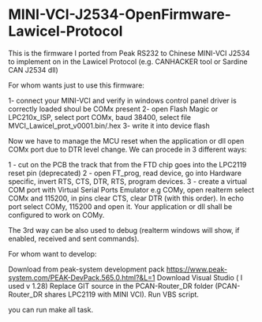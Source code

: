 # MINI-VCI-J2534-OpenFirmware-Lawicel-Protocol
This is the firmware I ported from Peak RS232 to Chinese MINI-VCI J2534 to implement on in the Lawicel Protocol (e.g. CANHACKER tool or Sardine CAN J2534 dll)

For whom wants just to use this firmware:

1- connect your MINI-VCI and verify in windows control panel driver is correctly loaded shoul be COMx present
2- open Flash Magic or LPC210x_ISP, select port COMx, baud 38400, select file MVCI_Lawicel_prot_v0001.bin/.hex
3- write it into device flash

Now we have to manage the MCU reset when the application or dll open COMx port due to DTR level change.
We can procede in 3 different ways:

1 - cut on the PCB the track that from the FTD chip goes into the LPC2119 reset pin (deprecated)
2 - open FT_prog, read device, go into Hardware specific, invert RTS, CTS, DTR, RTS, program devices.
3 - create a virtual COM port with Virtual Serial Ports Emulator e.g COMy, open realterm select COMx and 115200, in pins clear CTS, clear DTR (with this order). In echo port select COMy, 115200 and open it. Your application or dll shall be configured to work on COMy.

The 3rd way can be also used to debug (realterm windows will show, if enabled, received and sent commands).

For whom want to develop:

Download from peak-system development pack
https://www.peak-system.com/PEAK-DevPack.565.0.html?&L=1
Download Visual Studio ( I used v 1.28)
Replace GIT source in the PCAN-Router_DR folder (PCAN-Router_DR shares LPC2119 with MINI VCI).
Run VBS script.

you can run make all task.
